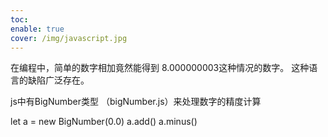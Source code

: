 ```yaml
---
toc:
enable: true
cover: /img/javascript.jpg
---
```



在编程中，简单的数字相加竟然能得到 8.000000003这种情况的数字。
这种语言的缺陷广泛存在。

js中有BigNumber类型 （bigNumber.js）来处理数字的精度计算


 let a = new BigNumber(0.0)
a.add()
a.minus()
